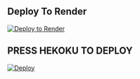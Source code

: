 ## Deploy To Render

[![Deploy to Render](https://render.com/images/deploy-to-render-button.svg)](https://render.com/deploy?repo=https:https://github.com/nitinyadav798906/Raftaar_2/)

## PRESS HEKOKU TO DEPLOY
[![Deploy](https://www.herokucdn.com/deploy/button.svg)](https://heroku.com/deploy?template=https://github.com/)
